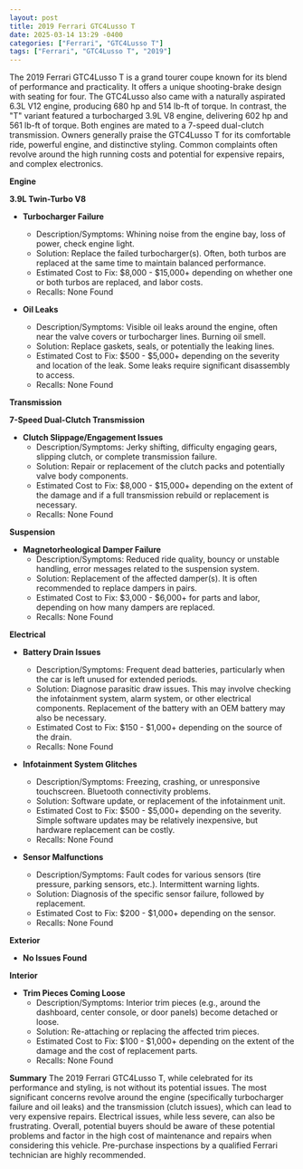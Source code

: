 ```yaml
---
layout: post
title: 2019 Ferrari GTC4Lusso T
date: 2025-03-14 13:29 -0400
categories: ["Ferrari", "GTC4Lusso T"]
tags: ["Ferrari", "GTC4Lusso T", "2019"]
---
```

The 2019 Ferrari GTC4Lusso T is a grand tourer coupe known for its blend of performance and practicality. It offers a unique shooting-brake design with seating for four. The GTC4Lusso also came with a naturally aspirated 6.3L V12 engine, producing 680 hp and 514 lb-ft of torque. In contrast, the "T" variant featured a turbocharged 3.9L V8 engine, delivering 602 hp and 561 lb-ft of torque. Both engines are mated to a 7-speed dual-clutch transmission. Owners generally praise the GTC4Lusso T for its comfortable ride, powerful engine, and distinctive styling. Common complaints often revolve around the high running costs and potential for expensive repairs, and complex electronics.

**Engine**

**3.9L Twin-Turbo V8**

*   **Turbocharger Failure**
    *   Description/Symptoms: Whining noise from the engine bay, loss of power, check engine light.
    *   Solution: Replace the failed turbocharger(s). Often, both turbos are replaced at the same time to maintain balanced performance.
    *   Estimated Cost to Fix: $8,000 - $15,000+ depending on whether one or both turbos are replaced, and labor costs.
    *   Recalls: None Found

*   **Oil Leaks**
    *   Description/Symptoms: Visible oil leaks around the engine, often near the valve covers or turbocharger lines. Burning oil smell.
    *   Solution: Replace gaskets, seals, or potentially the leaking lines.
    *   Estimated Cost to Fix: $500 - $5,000+ depending on the severity and location of the leak. Some leaks require significant disassembly to access.
    *   Recalls: None Found

**Transmission**

**7-Speed Dual-Clutch Transmission**

*   **Clutch Slippage/Engagement Issues**
    *   Description/Symptoms: Jerky shifting, difficulty engaging gears, slipping clutch, or complete transmission failure.
    *   Solution: Repair or replacement of the clutch packs and potentially valve body components.
    *   Estimated Cost to Fix: $8,000 - $15,000+ depending on the extent of the damage and if a full transmission rebuild or replacement is necessary.
    *   Recalls: None Found

**Suspension**

*   **Magnetorheological Damper Failure**
    *   Description/Symptoms: Reduced ride quality, bouncy or unstable handling, error messages related to the suspension system.
    *   Solution: Replacement of the affected damper(s). It is often recommended to replace dampers in pairs.
    *   Estimated Cost to Fix: $3,000 - $6,000+ for parts and labor, depending on how many dampers are replaced.
    *   Recalls: None Found

**Electrical**

*   **Battery Drain Issues**
    *   Description/Symptoms: Frequent dead batteries, particularly when the car is left unused for extended periods.
    *   Solution: Diagnose parasitic draw issues. This may involve checking the infotainment system, alarm system, or other electrical components. Replacement of the battery with an OEM battery may also be necessary.
    *   Estimated Cost to Fix: $150 - $1,000+ depending on the source of the drain.
    *   Recalls: None Found

*   **Infotainment System Glitches**
    *   Description/Symptoms: Freezing, crashing, or unresponsive touchscreen. Bluetooth connectivity problems.
    *   Solution: Software update, or replacement of the infotainment unit.
    *   Estimated Cost to Fix: $500 - $5,000+ depending on the severity. Simple software updates may be relatively inexpensive, but hardware replacement can be costly.
    *   Recalls: None Found

*   **Sensor Malfunctions**
    *   Description/Symptoms: Fault codes for various sensors (tire pressure, parking sensors, etc.). Intermittent warning lights.
    *   Solution: Diagnosis of the specific sensor failure, followed by replacement.
    *   Estimated Cost to Fix: $200 - $1,000+ depending on the sensor.
    *   Recalls: None Found

**Exterior**

*   **No Issues Found**

**Interior**

*   **Trim Pieces Coming Loose**
    *   Description/Symptoms: Interior trim pieces (e.g., around the dashboard, center console, or door panels) become detached or loose.
    *   Solution: Re-attaching or replacing the affected trim pieces.
    *   Estimated Cost to Fix: $100 - $1,000+ depending on the extent of the damage and the cost of replacement parts.
    *   Recalls: None Found

**Summary**
The 2019 Ferrari GTC4Lusso T, while celebrated for its performance and styling, is not without its potential issues. The most significant concerns revolve around the engine (specifically turbocharger failure and oil leaks) and the transmission (clutch issues), which can lead to very expensive repairs. Electrical issues, while less severe, can also be frustrating. Overall, potential buyers should be aware of these potential problems and factor in the high cost of maintenance and repairs when considering this vehicle. Pre-purchase inspections by a qualified Ferrari technician are highly recommended.

